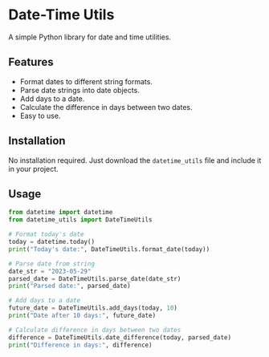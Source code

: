 # Date-Time Utils

A simple Python library for date and time utilities.

## Features
- Format dates to different string formats.
- Parse date strings into date objects.
- Add days to a date.
- Calculate the difference in days between two dates.
- Easy to use.

## Installation
No installation required. Just download the `datetime_utils` file and include it in your project.

## Usage

```python
from datetime import datetime
from datetime_utils import DateTimeUtils

# Format today's date
today = datetime.today()
print("Today's date:", DateTimeUtils.format_date(today))

# Parse date from string
date_str = "2023-05-29"
parsed_date = DateTimeUtils.parse_date(date_str)
print("Parsed date:", parsed_date)

# Add days to a date
future_date = DateTimeUtils.add_days(today, 10)
print("Date after 10 days:", future_date)

# Calculate difference in days between two dates
difference = DateTimeUtils.date_difference(today, parsed_date)
print("Difference in days:", difference)

